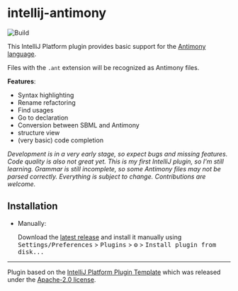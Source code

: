# intellij-antimony

![Build](https://github.com/dweindl/intellij-antimony/workflows/Build/badge.svg)
<!--
[![Version](https://img.shields.io/jetbrains/plugin/v/PLUGIN_ID.svg)](https://plugins.jetbrains.com/plugin/PLUGIN_ID)
[![Downloads](https://img.shields.io/jetbrains/plugin/d/PLUGIN_ID.svg)](https://plugins.jetbrains.com/plugin/PLUGIN_ID)
-->

<!-- Plugin description -->
This IntelliJ Platform plugin provides basic support for the
[Antimony](https://doi.org/10.1093/bioinformatics/btp401)
[language](https://tellurium.readthedocs.io/en/latest/antimony.html).

Files with the `.ant` extension will be recognized as Antimony files.

**Features**:

* Syntax highlighting
* Rename refactoring
* Find usages
* Go to declaration
* Conversion between SBML and Antimony
* structure view
* (very basic) code completion
<!-- Plugin description end -->


*Development is in a very early stage, so expect bugs and missing features.
Code quality is also not great yet. This is my first IntelliJ plugin, so I'm still learning.
Grammar is still incomplete, so some Antimony files may not be parsed correctly.
Everything is subject to change. Contributions are welcome.*


<!--
## Template ToDo list

- [ ] Get familiar with the [template documentation][template].
- [ ] Adjust the [pluginGroup](./gradle.properties), [plugin ID](./src/main/resources/META-INF/plugin.xml) and [sources package](./src/main/kotlin).
- [x] Adjust the plugin description in `README` (see [Tips][docs:plugin-description])
- [ ] Review the [Legal Agreements](https://plugins.jetbrains.com/docs/marketplace/legal-agreements.html?from=IJPluginTemplate).
- [ ] [Publish a plugin manually](https://plugins.jetbrains.com/docs/intellij/publishing-plugin.html?from=IJPluginTemplate) for the first time.
- [ ] Set the `PLUGIN_ID` in the above README badges.
- [ ] Set the [Plugin Signing](https://plugins.jetbrains.com/docs/intellij/plugin-signing.html?from=IJPluginTemplate) related [secrets](https://github.com/JetBrains/intellij-platform-plugin-template#environment-variables).
- [ ] Set the [Deployment Token](https://plugins.jetbrains.com/docs/marketplace/plugin-upload.html?from=IJPluginTemplate).
--> 

## Installation
<!--
- Using the IDE built-in plugin system:
  
  <kbd>Settings/Preferences</kbd> > <kbd>Plugins</kbd> > <kbd>Marketplace</kbd> > <kbd>Search for "intellij-antimony"</kbd> >
  <kbd>Install</kbd>
-->

- Manually:

  Download the [latest release](https://github.com/dweindl/intellij-antimony/releases/latest) and install it manually using
  <kbd>Settings/Preferences</kbd> > <kbd>Plugins</kbd> > <kbd>⚙️</kbd> > <kbd>Install plugin from disk...</kbd>


---
Plugin based on the [IntelliJ Platform Plugin Template][template] which was released under the
[Apache-2.0 license](https://github.com/JetBrains/intellij-platform-plugin-template/blob/81206eb0c2c9af1336750a13e471155b4fd2bea8/LICENSE).

[template]: https://github.com/JetBrains/intellij-platform-plugin-template
[docs:plugin-description]: https://plugins.jetbrains.com/docs/intellij/plugin-user-experience.html#plugin-description-and-presentation
